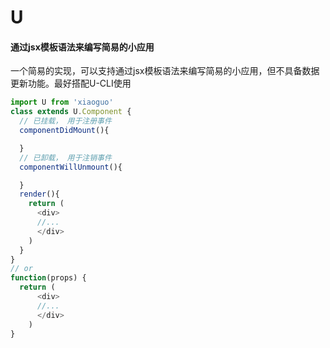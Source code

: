 # U
#### 通过jsx模板语法来编写简易的小应用

一个简易的实现，可以支持通过jsx模板语法来编写简易的小应用，但不具备数据更新功能。最好搭配U-CLI使用

```javascript
import U from 'xiaoguo'
class extends U.Component {
  // 已挂载， 用于注册事件
  componentDidMount(){

  }
  // 已卸载， 用于注销事件
  componentWillUnmount(){

  }
  render(){
    return (
      <div>
      //...
      </div>
    )
  }
}
// or
function(props) {
  return (
      <div>
      //...
      </div>
    )
}
```
